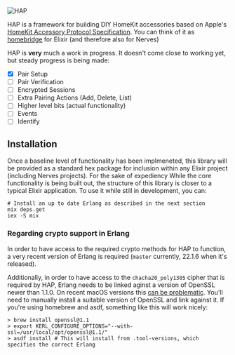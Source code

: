 ![HAP](https://user-images.githubusercontent.com/79646/67910894-dd4dc280-fb5a-11e9-9ca9-4be6633cc1a6.png)

HAP is a framework for building DIY HomeKit accessories based on Apple's [HomeKit Accessory Protocol Specification](https://developer.apple.com/homekit/). 
You can think of it as [homebridge](https://www.github.com/nfarina/homebridge) for Elixir (and therefore also for
Nerves)

HAP is **very** much a work in progress. It doesn't come close to working yet, but 
steady progress is being made:

* [x] Pair Setup
* [ ] Pair Verification
* [ ] Encrypted Sessions
* [ ] Extra Pairing Actions (Add, Delete, List)
* [ ] Higher level bits (actual functionality)
* [ ] Events
* [ ] Identify

## Installation

Once a baseline level of functionality has been implmeneted, this library will 
be provided as a standard hex package for inclusion within any Elixir project 
(including Nerves projects). For the sake of expediency While the core 
functionality is being built out, the structure of this library is closer to 
a typical Elixir application. To use it while still in development, you can:

```
# Install an up to date Erlang as described in the next section
mix deps.get
iex -S mix
```

### Regarding crypto support in Erlang

In order to have access to the required crypto methods for HAP to function, a
very recent version of Erlang is required (`master` currently, 22.1.6 when it's 
released). 

Additionally, in order to have access to the `chacha20_poly1305` cipher that 
is required by HAP, Erlang needs to be linked aginst a version of OpenSSL newer 
than 1.1.0. On recent macOS versions this [can be problematic](https://github.com/asdf-vm/asdf-erlang#dealing-with-openssl-issues-on-macos).
You'll need to manually install a suitable version of OpenSSL and link against it. 
If you're using homebrew and asdf, something like this will work nicely:

```
> brew install openssl@1.1
> export KERL_CONFIGURE_OPTIONS="--with-ssl=/usr/local/opt/openssl@1.1/"
> asdf install # This will install from .tool-versions, which specifies the correct Erlang
```


